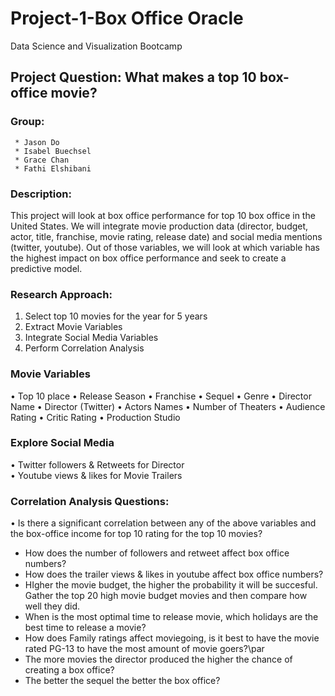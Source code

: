 
# Project-1-Box Office Oracle
Data Science and Visualization Bootcamp
## Project Question: What makes a top 10 box-office movie?

### Group:  
	 * Jason Do
	 * Isabel Buechsel
	 * Grace Chan
	 * Fathi Elshibani

### Description: 
This project will look at box office performance for top 10 box office in the United States.  We will integrate movie production data (director, budget, actor, title, franchise, movie rating, release date) and social media mentions (twitter, youtube).  Out of those variables, we will look at which variable has the highest impact on box office performance and seek to create a predictive model.

 

### Research Approach:
1. Select top 10 movies for the year for 5 years 
2. Extract Movie Variables
3. Integrate Social Media Variables
5. Perform Correlation Analysis

### Movie Variables
•	Top 10 place
•	Release Season
•	Franchise
•	Sequel
•	Genre
•	Director Name
•	Director (Twitter)
•	Actors Names
•	Number of Theaters
•	Audience Rating
•	Critic Rating
•	Production Studio
### Explore Social Media 
•	Twitter followers & Retweets for Director  
•	Youtube views & likes for Movie Trailers
### Correlation Analysis Questions:
•	Is there a significant correlation between any of the above variables and the box-office income for top 10 rating for the top 10 movies?


* How does the number of followers and retweet affect box office numbers?
* How does the trailer views & likes in youtube affect box office numbers?
* HIgher the movie budget, the higher the probability it will be succesful. Gather the top 20 high movie budget movies and then compare how well they did. 
* When is the most optimal time to release movie, which holidays are the best time to release a movie?
* How does Family ratings affect moviegoing, is it best to have the movie rated PG-13 to have the most amount of movie goers?\par
* The more movies the director produced the higher the chance of creating a box office?
* The  better the sequel the better the box office?
